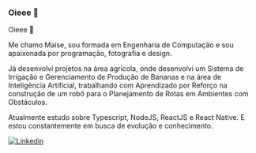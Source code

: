 ### Oieee 👋

<!--
**esiammd/esiammd** is a ✨ _special_ ✨ repository because its `README.md` (this file) appears on your GitHub profile.
-->

Oieee 👋

Me chamo Maíse, sou formada em Engenharia de Computação e sou apaixonada por programação, fotografia e design.

Já desenvolvi projetos na área agrícola, onde desenvolvi um Sistema de Irrigação e Gerenciamento de Produção de Bananas e na área de Inteligência Artificial, trabalhando com Aprendizado por Reforço na construção de um robô para o Planejamento de Rotas em Ambientes com Obstáculos.

Atualmente estudo sobre Typescript, NodeJS, ReactJS e React Native. E estou constantemente em busca de evolução e conhecimento.

[![Linkedin](https://img.shields.io/badge/-LinkedIn-blue?style=flat-square&logo=Linkedin&logoColor=white&link=https://www.linkedin.com/in/maise-damasceno)](https://www.linkedin.com/in/maise-damasceno)
